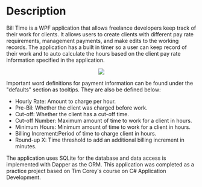 # Description
Bill Time is a WPF application that allows freelance developers keep track of their work for clients. 
It allows users to create clients with different pay rate requirements, management payments, and make edits to the working records.
The application has a built in timer so a user can keep record of their work and to auto calculate the hours based on the client
pay rate information specified in the application.

<p align="center">
  <img src="https://github.com/Franco-Diaz-Licham/BillTimeApp/assets/138960498/28f60db2-f243-4fbd-9899-b2f24e22d267" />
</p>

Important word definitions for payment information can be found under the "defaults" section as tooltips.
They are also be defined below:

* Hourly Rate: Amount to charge per hour.
* Pre-Bil: Whether the client was charged before work.
* Cut-off: Whether the client has a cut-off time.
* Cut-off Number: Maximum amount of time to work for a client in hours.
* Minimum Hours: Minimum amount of time to work for a client in hours.
* Billing Increment:Period of time to charge client in hours.
* Round-up X: Time threshold to add an additional billing increment in minutes.

The application uses SQLite for the database and data access is implemented with Dapper as the ORM.
This application was completed as a practice project based on Tim Corey's course on C# Application Development.
